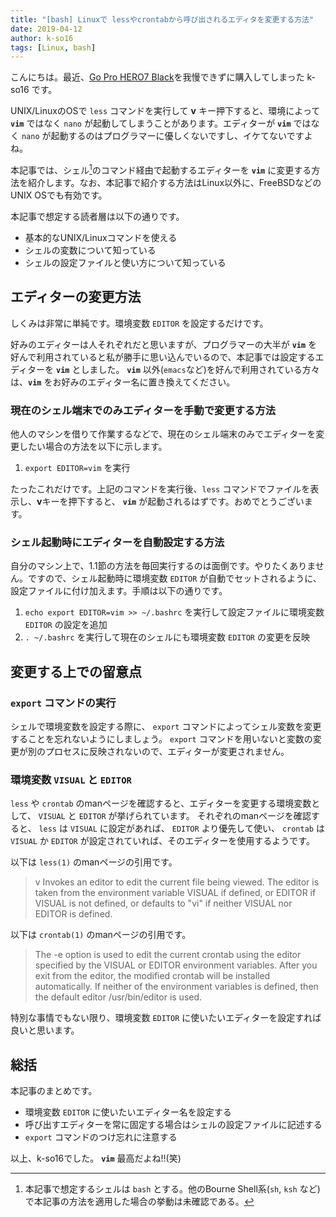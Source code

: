 ```yaml
---
title: "[bash] Linuxで lessやcrontabから呼び出されるエディタを変更する方法"
date: 2019-04-12
author: k-so16
tags: [Linux, bash]
---
```


こんにちは。最近、[Go Pro HERO7 Black](https://jp.shop.gopro.com/APAC/cameras/hero7-black/CHDHX-701-master.html)を我慢できずに購入してしまった k-so16 です。

UNIX/LinuxのOSで `less` コマンドを実行して **v** キー押下すると、環境によって **`vim`** ではなく `nano` が起動してしまうことがあります。エディターが **`vim`** ではなく `nano` が起動するのはプログラマーに優しくないですし、イケてないですよね。

本記事では、シェル[^1]のコマンド経由で起動するエディターを **`vim`** に変更する方法を紹介します。なお、本記事で紹介する方法はLinux以外に、FreeBSDなどのUNIX OSでも有効です。

本記事で想定する読者層は以下の通りです。

- 基本的なUNIX/Linuxコマンドを使える
- シェルの変数について知っている
- シェルの設定ファイルと使い方について知っている

## エディターの変更方法
しくみは非常に単純です。環境変数 `EDITOR` を設定するだけです。

好みのエディターは人それぞれだと思いますが、プログラマーの大半が **`vim`** を好んで利用されていると私が勝手に思い込んでいるので、本記事では設定するエディターを **`vim`** としました。 **`vim`** 以外(`emacs`など)を好んで利用されている方々は、**`vim`** をお好みのエディター名に置き換えてください。

### 現在のシェル端末でのみエディターを手動で変更する方法
他人のマシンを借りて作業するなどで、現在のシェル端末のみでエディターを変更したい場合の方法を以下に示します。

1. `export EDITOR=vim` を実行

たったこれだけです。上記のコマンドを実行後、`less` コマンドでファイルを表示し、**v**キーを押下すると、 **`vim`** が起動されるはずです。おめでとうございます。

### シェル起動時にエディターを自動設定する方法
自分のマシン上で、1.1節の方法を毎回実行するのは面倒です。やりたくありません。ですので、シェル起動時に環境変数 `EDITOR` が自動でセットされるように、設定ファイルに付け加えます。手順は以下の通りです。

1. `echo export EDITOR=vim >> ~/.bashrc` を実行して設定ファイルに環境変数 `EDITOR` の設定を追加
1. `. ~/.bashrc` を実行して現在のシェルにも環境変数 `EDITOR` の変更を反映

## 変更する上での留意点
### `export` コマンドの実行
シェルで環境変数を設定する際に、 `export` コマンドによってシェル変数を変更することを忘れないようにしましょう。 `export` コマンドを用いないと変数の変更が別のプロセスに反映されないので、エディターが変更されません。

### 環境変数 `VISUAL` と `EDITOR`
`less` や `crontab` のmanページを確認すると、エディターを変更する環境変数として、 `VISUAL` と `EDITOR` が挙げられています。
それぞれのmanページを確認すると、 `less` は `VISUAL` に設定があれば、 `EDITOR` より優先して使い、 `crontab` は `VISUAL` か `EDITOR` が設定されていれば、そのエディターを使用するようです。

以下は `less(1)` のmanページの引用です。
>  v      Invokes  an  editor to edit the current file being viewed.  The editor is taken from the environment variable VISUAL if defined, or EDITOR if VISUAL is not defined, or defaults to "vi" if neither VISUAL nor EDITOR is defined.


以下は `crontab(1)` のmanページの引用です。
>  The  -e  option  is  used to edit the current crontab using the editor specified by the VISUAL or EDITOR environment variables.  After you exit from the editor, the modified crontab will be installed automatically. If neither of the environment variables is defined, then the default editor /usr/bin/editor is used.

特別な事情でもない限り、環境変数 `EDITOR` に使いたいエディターを設定すれば良いと思います。

## 総括
本記事のまとめです。

- 環境変数 `EDITOR` に使いたいエディター名を設定する
- 呼び出すエディターを常に固定する場合はシェルの設定ファイルに記述する
- `export` コマンドのつけ忘れに注意する

以上、k-so16でした。 **`vim`** 最高だよね!!(笑)

[^1]: 本記事で想定するシェルは `bash` とする。他のBourne Shell系(`sh`, `ksh` など)で本記事の方法を適用した場合の挙動は未確認である。
